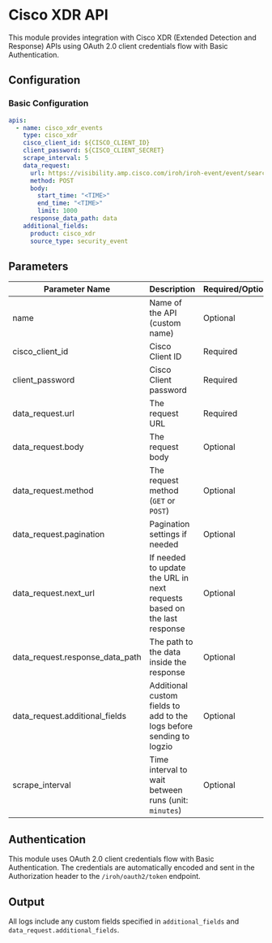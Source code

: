 # Cisco XDR API

This module provides integration with Cisco XDR (Extended Detection and Response) APIs using OAuth 2.0 client credentials flow with Basic Authentication.

## Configuration

### Basic Configuration

```yaml
apis:
  - name: cisco_xdr_events
    type: cisco_xdr
    cisco_client_id: ${CISCO_CLIENT_ID}
    client_password: ${CISCO_CLIENT_SECRET}
    scrape_interval: 5    
    data_request:
      url: https://visibility.amp.cisco.com/iroh/iroh-event/event/search
      method: POST
      body:
        start_time: "<TIME>"    
        end_time: "<TIME>"
        limit: 1000
      response_data_path: data 
    additional_fields:
      product: cisco_xdr
      source_type: security_event

```

## Parameters

| Parameter Name | Description | Required/Optional | Default |
|----------------|-------------|-------------------|---------|
| name | Name of the API (custom name) | Optional | the defined `url` |
| cisco_client_id | Cisco Client ID | Required | - |
| client_password | Cisco Client password | Required | - |
| data_request.url | The request URL | Required | - |
| data_request.body | The request body | Optional | - |
| data_request.method | The request method (`GET` or `POST`) | Optional | `GET` |
| data_request.pagination | Pagination settings if needed | Optional | - |
| data_request.next_url | If needed to update the URL in next requests based on the last response | Optional | - |
| data_request.response_data_path | The path to the data inside the response | Optional | response root |
| data_request.additional_fields | Additional custom fields to add to the logs before sending to logzio | Optional | - |
| scrape_interval | Time interval to wait between runs (unit: `minutes`) | Optional | 1 (minute) |

## Authentication

This module uses OAuth 2.0 client credentials flow with Basic Authentication. The credentials are automatically encoded and sent in the Authorization header to the `/iroh/oauth2/token` endpoint.


## Output

All logs include any custom fields specified in `additional_fields` and `data_request.additional_fields`. 